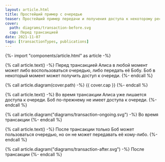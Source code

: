 ```yaml
---
layout: article.html
title: Простейший пример с очередью
teaser: Простейший пример передачи и получения доступа к некоторому ресурсу
cover:
  path: diagrams/transaction-before.svg
  cap: Перед трансакцией
date: 2021-11-07
tags: [transactionTypes, publications]
---
```

{%- import "components/article.html" as article -%}

{% call article.text() -%}
Перед трансакцией Алиса в любой момент может
либо воспользоваться очередью, либо передать её Бобу.
Боб в некоторый момент может получить доступ к очереди.
{%- endcall %}

{% call article.diagram(cover.path) -%}
{{ cover.cap }}
{%- endcall %}

{% call article.text() -%}
Во время трансакции Алиса уже лишается доступа к очереди.
Боб по-прежнему не имеет доступа к очереди.
{%- endcall %}

{% call article.diagram("diagrams/transaction-ongoing.svg") -%}
Во время трансакции
{%- endcall %}

{% call article.text() -%}
После трансакции только Боб может пользоваться очередью,
но он не может передавать её кому-либо.
{%- endcall %}

{% call article.diagram("diagrams/transaction-after.svg") -%}
После трансакции
{%- endcall %}
